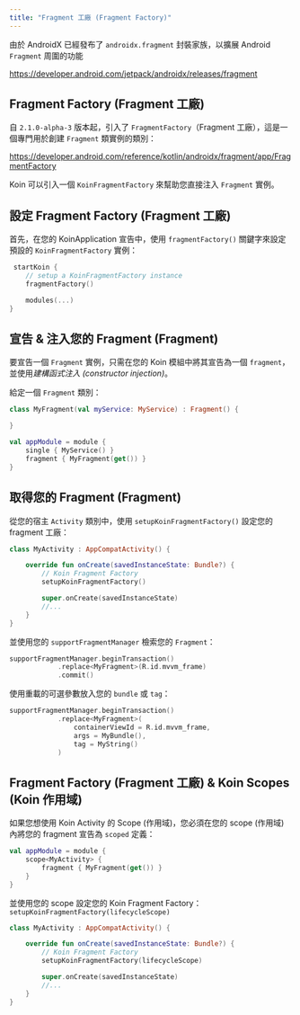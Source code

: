 ```yaml
---
title: "Fragment 工廠 (Fragment Factory)"
---
```

由於 AndroidX 已經發布了 `androidx.fragment` 封裝家族，以擴展 Android `Fragment` 周圍的功能

https://developer.android.com/jetpack/androidx/releases/fragment

## Fragment Factory (Fragment 工廠)

自 `2.1.0-alpha-3` 版本起，引入了 `FragmentFactory`（Fragment 工廠），這是一個專門用於創建 `Fragment` 類實例的類別：

https://developer.android.com/reference/kotlin/androidx/fragment/app/FragmentFactory

Koin 可以引入一個 `KoinFragmentFactory` 來幫助您直接注入 `Fragment` 實例。

## 設定 Fragment Factory (Fragment 工廠)

首先，在您的 KoinApplication 宣告中，使用 `fragmentFactory()` 關鍵字來設定預設的 `KoinFragmentFactory` 實例：

```kotlin
 startKoin {
    // setup a KoinFragmentFactory instance
    fragmentFactory()

    modules(...)
}
```

## 宣告 & 注入您的 Fragment (Fragment)

要宣告一個 `Fragment` 實例，只需在您的 Koin 模組中將其宣告為一個 `fragment`，並使用*建構函式注入 (constructor injection)*。

給定一個 `Fragment` 類別：

```kotlin
class MyFragment(val myService: MyService) : Fragment() {

}
```

```kotlin
val appModule = module {
    single { MyService() }
    fragment { MyFragment(get()) }
}
```

## 取得您的 Fragment (Fragment)

從您的宿主 `Activity` 類別中，使用 `setupKoinFragmentFactory()` 設定您的 fragment 工廠：

```kotlin
class MyActivity : AppCompatActivity() {

    override fun onCreate(savedInstanceState: Bundle?) {
        // Koin Fragment Factory
        setupKoinFragmentFactory()

        super.onCreate(savedInstanceState)
        //...
    }
}
```

並使用您的 `supportFragmentManager` 檢索您的 `Fragment`：

```kotlin
supportFragmentManager.beginTransaction()
            .replace<MyFragment>(R.id.mvvm_frame)
            .commit()
```

使用重載的可選參數放入您的 `bundle` 或 `tag`：

```kotlin
supportFragmentManager.beginTransaction()
            .replace<MyFragment>(
                containerViewId = R.id.mvvm_frame,
                args = MyBundle(),
                tag = MyString()
            )
```

## Fragment Factory (Fragment 工廠) & Koin Scopes (Koin 作用域)

如果您想使用 Koin Activity 的 Scope (作用域)，您必須在您的 scope (作用域) 內將您的 fragment 宣告為 `scoped` 定義：

```kotlin
val appModule = module {
    scope<MyActivity> {
        fragment { MyFragment(get()) }
    }
}
```

並使用您的 scope 設定您的 Koin Fragment Factory：`setupKoinFragmentFactory(lifecycleScope)`

```kotlin
class MyActivity : AppCompatActivity() {

    override fun onCreate(savedInstanceState: Bundle?) {
        // Koin Fragment Factory
        setupKoinFragmentFactory(lifecycleScope)

        super.onCreate(savedInstanceState)
        //...
    }
}
```